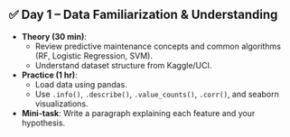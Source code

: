 ## ✅ Day 1 – Data Familiarization & Understanding
- **Theory (30 min)**:
  - Review predictive maintenance concepts and common algorithms (RF, Logistic Regression, SVM).
  - Understand dataset structure from Kaggle/UCI.
- **Practice (1 hr)**:
  - Load data using pandas.
  - Use `.info()`, `.describe()`, `.value_counts()`, `.corr()`, and seaborn visualizations.
- **Mini-task**: Write a paragraph explaining each feature and your hypothesis.